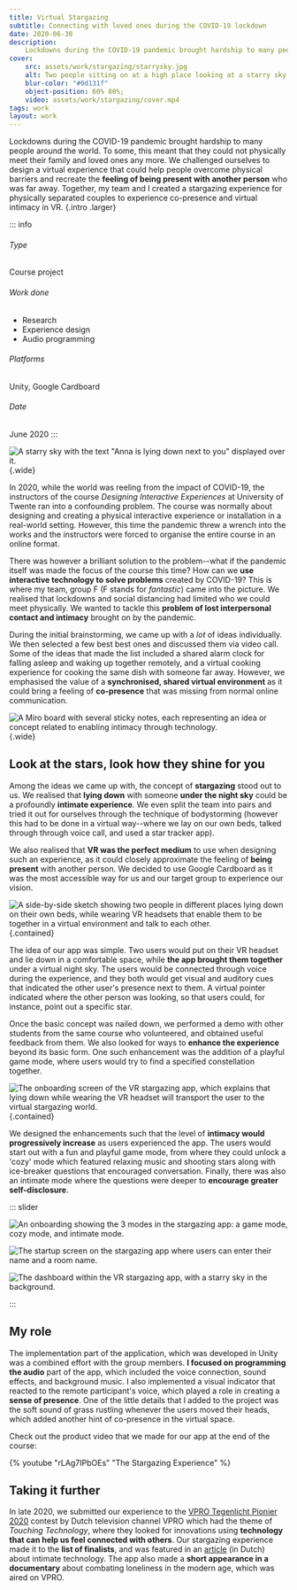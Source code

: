```yaml
---
title: Virtual Stargazing
subtitle: Connecting with loved ones during the COVID-19 lockdown
date: 2020-06-30
description:
    Lockdowns during the COVID-19 pandemic brought hardship to many people around the world. To some, this meant that they could not physically meet their family and loved ones any more. We challenged ourselves to design a virtual experience that could help people overcome physical barriers and recreate the feeling of being present with another person who was far away. Together, my team and I created a stargazing experience for physically separated couples to experience co-presence and virtual intimacy in VR.
cover:
    src: assets/work/stargazing/starrysky.jpg
    alt: Two people sitting on at a high place looking at a starry sky with a bright shooting star streaking across it.
    blur-color: "#0d131f"
    object-position: 60% 80%;
    video: assets/work/stargazing/cover.mp4
tags: work
layout: work
---
```


Lockdowns during the COVID-19 pandemic brought hardship to many people around the world. To some, this meant that they could not physically meet their family and loved ones any more. We challenged ourselves to design a virtual experience that could help people overcome physical barriers and recreate the **feeling of being present with another person** who was far away. Together, my team and I created a stargazing experience for physically separated couples to experience co-presence and virtual intimacy in VR. {.intro .larger}

::: info
###### Type
Course project

###### Work done
- Research
- Experience design
- Audio programming

###### Platforms
Unity, Google Cardboard

###### Date
June 2020
:::

![A starry sky with the text "Anna is lying down next to you" displayed over it.](assets/work/stargazing/starsmessage.jpg){.wide}

In 2020, while the world was reeling from the impact of COVID-19, the instructors of the course *Designing Interactive Experiences* at University of Twente ran into a confounding problem. The course was normally about designing and creating a physical interactive experience or installation in a real-world setting. However, this time the pandemic threw a wrench into the works and the instructors were forced to organise the entire course in an online format.

There was however a brilliant solution to the problem--what if the pandemic itself was made the focus of the course this time? How can we **use interactive technology to solve problems** created by COVID-19? This is where my team, group F (F stands for *fantastic*) came into the picture. We realised that lockdowns and social distancing had limited who we could meet physically. We wanted to tackle this **problem of lost interpersonal contact and intimacy** brought on by the pandemic.

During the initial brainstorming, we came up with a *lot* of ideas individually. We then selected a few best best ones and discussed them via video call. Some of the ideas that made the list included a shared alarm clock for falling asleep and waking up together remotely, and a virtual cooking experience for cooking the same dish with someone far away. However, we emphasised the value of a **synchronised, shared virtual environment** as it could bring a feeling of **co-presence** that was missing from normal online communication.

![A Miro board with several sticky notes, each representing an idea or concept related to enabling intimacy through technology.](assets/work/stargazing/brainwriting.jpg){.wide}

## Look at the stars, look how they shine for you

Among the ideas we came up with, the concept of **stargazing** stood out to us. We realised that **lying down** with someone **under the night sky** could be a profoundly **intimate experience**. We even split the team into pairs and tried it out for ourselves through the technique of bodystorming (however this had to be done in a virtual way--where we lay on our own beds, talked through through voice call, and used a star tracker app).

We also realised that **VR was the perfect medium** to use when designing such an experience, as it could closely approximate the feeling of **being present** with another person. We decided to use Google Cardboard as it was the most accessible way for us and our target group to experience our vision.

![A side-by-side sketch showing two people in different places lying down on their own beds, while wearing VR headsets that enable them to be together in a virtual environment and talk to each other.](assets/work/stargazing/sketch.png){.contained}

The idea of our app was simple. Two users would put on their VR headset and lie down in a comfortable space, while **the app brought them together** under a virtual night sky. The users would be connected through voice during the experience, and they both would get visual and auditory cues that indicated the other user's presence next to them. A virtual pointer indicated where the other person was looking, so that users could, for instance, point out a specific star.

Once the basic concept was nailed down, we performed a demo with other students from the same course who volunteered, and obtained useful feedback from them. We also looked for ways to **enhance the experience** beyond its basic form. One such enhancement was the addition of a playful game mode, where users would try to find a specified constellation together.

![The onboarding screen of the VR stargazing app, which explains that lying down while wearing the VR headset will transport the user to the virtual stargazing world.](assets/work/stargazing/introscreen.jpg){.contained}

We designed the enhancements such that the level of **intimacy would progressively increase** as users experienced the app. The users would start out with a fun and playful game mode, from where they could unlock a 'cozy' mode which featured relaxing music and shooting stars along with ice-breaker questions that encouraged conversation. Finally, there was also an intimate mode where the questions were deeper to **encourage greater self-disclosure**.

::: slider

![An onboarding showing the 3 modes in the stargazing app: a game mode, cozy mode, and intimate mode.](assets/work/stargazing/modes.jpg)

![The startup screen on the stargazing app where users can enter their name and a room name.](assets/work/stargazing/mainscreen.jpg)

![The dashboard within the VR stargazing app, with a starry sky in the background.](assets/work/stargazing/menu.jpg)

:::

## My role

The implementation part of the application, which was developed in Unity was a combined effort with the group members. **I focused on programming the audio** part of the app, which included the voice connection, sound effects, and background music. I also implemented a visual indicator that reacted to the remote participant's voice, which played a role in creating a **sense of presence**. One of the little details that I added to the project was the soft sound of grass rustling whenever the users moved their heads, which added another hint of co-presence in the virtual space.

Check out the product video that we made for our app at the end of the course:

{% youtube "rLAg7IPbOEs" "The Stargazing Experience" %}

## Taking it further

In late 2020, we submitted our experience to the [VPRO Tegenlicht Pionier 2020](https://dezwijger.nl/programma/touching-technology) contest by Dutch television channel VPRO which had the theme of *Touching Technology*, where they looked for innovations using **technology that can help us feel connected with others**. Our stargazing experience made it to the **list of finalists**, and was featured in an [article](https://www.vpro.nl/programmas/tegenlicht/lees/artikelen/2021/intimiteit-tech.html) (in Dutch) about intimate technology. The app also made a **short appearance in a documentary** about combating loneliness in the modern age, which was aired on VPRO.